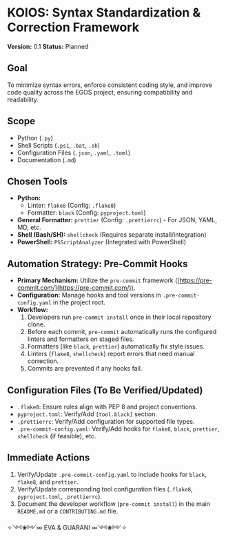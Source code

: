 # KOIOS: Syntax Standardization & Correction Framework

**Version:** 0.1
**Status:** Planned

## Goal

To minimize syntax errors, enforce consistent coding style, and improve code quality across the EGOS project, ensuring compatibility and readability.

## Scope

-   Python (`.py`)
-   Shell Scripts (`.ps1`, `.bat`, `.sh`)
-   Configuration Files (`.json`, `.yaml`, `.toml`)
-   Documentation (`.md`)

## Chosen Tools

-   **Python:**
    -   Linter: `flake8` (Config: `.flake8`)
    -   Formatter: `black` (Config: `pyproject.toml`)
-   **General Formatter:** `prettier` (Config: `.prettierrc`) - For JSON, YAML, MD, etc.
-   **Shell (Bash/SH):** `shellcheck` (Requires separate install/integration)
-   **PowerShell:** `PSScriptAnalyzer` (Integrated with PowerShell)

## Automation Strategy: Pre-Commit Hooks

-   **Primary Mechanism:** Utilize the `pre-commit` framework ([https://pre-commit.com/](https://pre-commit.com/)).
-   **Configuration:** Manage hooks and tool versions in `.pre-commit-config.yaml` in the project root.
-   **Workflow:**
    1.  Developers run `pre-commit install` once in their local repository clone.
    2.  Before each commit, `pre-commit` automatically runs the configured linters and formatters on staged files.
    3.  Formatters (like `black`, `prettier`) automatically fix style issues.
    4.  Linters (`flake8`, `shellcheck`) report errors that need manual correction.
    5.  Commits are prevented if any hooks fail.

## Configuration Files (To Be Verified/Updated)

-   `.flake8`: Ensure rules align with PEP 8 and project conventions.
-   `pyproject.toml`: Verify/Add `[tool.black]` section.
-   `.prettierrc`: Verify/Add configuration for supported file types.
-   `.pre-commit-config.yaml`: Verify/Add hooks for `flake8`, `black`, `prettier`, `shellcheck` (if feasible), etc.

## Immediate Actions

1.  Verify/Update `.pre-commit-config.yaml` to include hooks for `black`, `flake8`, and `prettier`.
2.  Verify/Update corresponding tool configuration files (`.flake8`, `pyproject.toml`, `.prettierrc`).
3.  Document the developer workflow (`pre-commit install`) in the main `README.md` or a `CONTRIBUTING.md` file.

✧༺❀༻∞ EVA & GUARANI ∞༺❀༻✧
